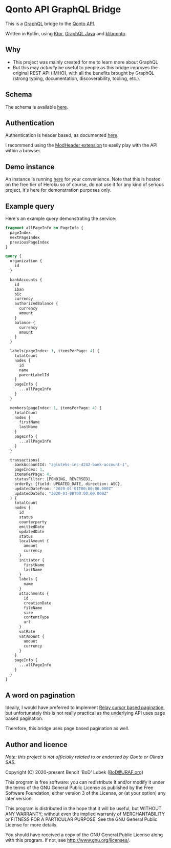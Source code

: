 # Qonto API GraphQL Bridge

This is a [GraphQL](https://graphql.org/) bridge to the [Qonto API](https://api-doc.qonto.eu/2.0/welcome/).

Written in Kotlin, using [Ktor](https://github.com/ktorio/ktor), [GraphQL Java](https://www.graphql-java.com/) and [klibqonto](https://github.com/BoD/klibqonto).

## Why
- This project was mainly created for me to learn more about GraphQL
- But this may _actually_ be useful to people as this bridge improves the original REST API (IMHO),
with all the benefits brought by GraphQL (strong typing, documentation, discoverability,
tooling, etc.).

## Schema
The schema is available [here](https://raw.githubusercontent.com/BoD/qonto-api-graphql-bridge/master/src/main/resources/schema.graphqls).

## Authentication
Authentication is header based, as documented [here](https://api-doc.qonto.eu/2.0/welcome/authentication).

I recommend using the [ModHeader extension](https://bewisse.com/modheader/) to easily play with the API within a browser. 

## Demo instance
An instance is running [here](https://qonto-api-graphql-bridge.herokuapp.com/) for your convenience. Note that this is hosted on the
free tier of Heroku so of course, do not use it for any kind of serious project, it's
here for demonstration purposes only.

## Example query
Here's an example query demonstrating the service:

```graphql
fragment allPageInfo on PageInfo {
  pageIndex
  nextPageIndex
  previousPageIndex
}

query {
  organization {
    id
  }

  bankAccounts {
    id
    iban
    bic
    currency
    authorizedBalance {
      currency
      amount
    }
    balance {
      currency
      amount
    }
  }

  labels(pageIndex: 1, itemsPerPage: 4) {
    totalCount
    nodes {
      id
      name
      parentLabelId
    }
    pageInfo {
      ...allPageInfo
    }
  }

  members(pageIndex: 1, itemsPerPage: 4) {
    totalCount
    nodes {
      firstName
      lastName
    }
    pageInfo {
      ...allPageInfo
    }
  }

  transactions(
    bankAccountId: "zgluteks-inc-4242-bank-account-1",
    pageIndex: 1,
    itemsPerPage: 4,
    statusFilter: [PENDING, REVERSED],
    orderBy: {field: UPDATED_DATE, direction: ASC},
    updatedDateFrom: "2020-01-01T00:00:00.000Z"
    updatedDateTo: "2020-01-08T00:00:00.000Z"
  ) {
    totalCount
    nodes {
      id
      status
      counterparty
      emittedDate
      updatedDate
      status
      localAmount {
        amount
        currency
      }
      initiator {
        firstName
        lastName
      }
      labels {
        name
      }
      attachments {
        id
        creationDate
        fileName
        size
        contentType
        url
      }
      vatRate
      vatAmount {
        amount
        currency
      }
    }
    pageInfo {
      ...allPageInfo
    }
  }
}
```

## A word on pagination
Ideally, I would have preferred to implement [Relay cursor based pagination](https://relay.dev/graphql/connections.htm), but unfortunately
this is not really practical as the underlying API uses page based pagination.

Therefore, this bridge uses page based pagination as well.


## Author and licence
_Note: this project is not officially related to or endorsed by Qonto or Olinda SAS._

Copyright (C) 2020-present Benoit 'BoD' Lubek (BoD@JRAF.org)

This program is free software: you can redistribute it and/or modify it under the terms of the GNU General Public License as published by the Free Software Foundation, either version 3 of the License, or (at your option) any later version.

This program is distributed in the hope that it will be useful, but WITHOUT ANY WARRANTY; without even the implied warranty of MERCHANTABILITY or FITNESS FOR A PARTICULAR PURPOSE. See the GNU General Public License for more details.

You should have received a copy of the GNU General Public License along with this program. If not, see http://www.gnu.org/licenses/.
